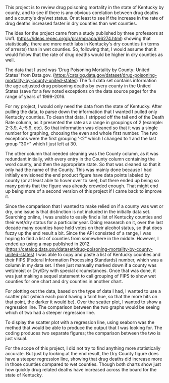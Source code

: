 This project is to review drug poisoning mortality in the state of Kentucky 
by county, and to see if there is any obvious corelation between drug deaths 
and a county's dry/wet status. Or at least to see if the increase in the rate of
drug deaths increased faster in dry counties than wet counties. 

The idea for the project came from a study published by three professors at UofL
(https://ideas.repec.org/p/pra/mprapa/66274.html) showing that statistically, 
there are more meth labs in Kentucky's dry counties (in terms of arrests) than in 
wet counties. So, following that, I would assume that it would follow that the 
rate of drug deaths would be higher in dry counties as well.

The data that I used was 'Drug Poisoning Mortality by County: United States' from 
Data.gov. 
(https://catalog.data.gov/dataset/drug-poisoning-mortality-by-county-united-states)
The full data set contains information the age adjusted drug poisoning 
deaths by every county in the United States (save for a few noted exceptions on the 
data source page) for the range of years of 1999-2016.

For my project, I would only need the data from the state of Kentucky. After 
pulling the data, to parse down the information that I wanted I pulled only 
Kentucky counties. To clean that data, I stripped off the tail end of the Death 
Rate column, as it presented the rate as a range in groupings of 2 (example: 2-3.9,
4,-5.9, etc). So that information was cleaned so that it was a single number for
graphing, choosing the even and whole first number. The two exceptions were the 
first grouping '<2" which I changed to 1 and the last group "30+" which I just left
at 30. 

The other column that needed cleaning was the County column, as it was 
redundant initially, with every entry in the County column containing the word 
county, and then the appropriate state. So that was cleaned so that it only had the
name of the County. This was mainly done because I had initially envisioned the end
product figure have data points labeled by county (or at least able to hover over 
to see), but there ended up being so many points that the figure was already 
crowded enough. That might end up being more of a second version of this project
if I came back to improve it.

Since the comparison that I wanted to make relied on if a county was wet or dry, 
one issue is that distinction is not included in the initially data set. Searching 
online, I was unable to easily find a list of Kentucky counties and their wet/dry
status for a particular year. Doing reasearch on it, over the last decade many 
counties have held votes on their alcohol status, so that does fuzzy up the end 
result a bit. Since the API consisted of a range, I was hoping to find a list of 
counties from somewhere in the middle. However, I ended up using a map published 
in 2012.
(https://catalog.data.gov/dataset/drug-poisoning-mortality-by-county-united-states)
I was able to copy and paste a list of Kentucky counties and their FIPS (Federal
Information Processing Standards) number, which was a column in my data set. I then
just manually marked down if a county was wet/moist or Dry/Dry with special 
circumstances. Once that was done, it was just making a sequel statement to call 
grouping of FIPS to show wet counties for one chart and dry counties in another 
chart.

For plotting out the data, based on the type of data I had, I wanted to use a 
scatter plot (which each point having a faint hue, so that the more hits on that 
point, the darker it would be). Over the scatter plot, I wanted to show a 
regression line. The comparison between the two graphs would be seeing which of 
two had a steeper regression line. 

To display the scatter plot with a regression line, using seaborn was the method
that would be able to produce the output that I was looking for. The coding 
produces two separate figures; the comparison between the two is just visual.


For the scope of this project, I did not try to find anything more statistically 
accurate. But just by looking at the end result, the Dry County figure does have 
a steeper regression line, showing that drug deaths did increase more in those 
counties compared to wet counties. Though both charts show just how quickly drug 
related deaths have increased across the board for the state of Kentucky.
